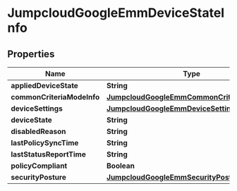 

# JumpcloudGoogleEmmDeviceStateInfo


## Properties

| Name | Type | Description | Notes |
|------------ | ------------- | ------------- | -------------|
|**appliedDeviceState** | **String** |  |  [optional] |
|**commonCriteriaModeInfo** | [**JumpcloudGoogleEmmCommonCriteriaModeInfo**](JumpcloudGoogleEmmCommonCriteriaModeInfo.md) |  |  [optional] |
|**deviceSettings** | [**JumpcloudGoogleEmmDeviceSettings**](JumpcloudGoogleEmmDeviceSettings.md) |  |  [optional] |
|**deviceState** | **String** |  |  [optional] |
|**disabledReason** | **String** |  |  [optional] |
|**lastPolicySyncTime** | **String** |  |  [optional] |
|**lastStatusReportTime** | **String** |  |  [optional] |
|**policyCompliant** | **Boolean** |  |  [optional] |
|**securityPosture** | [**JumpcloudGoogleEmmSecurityPosture**](JumpcloudGoogleEmmSecurityPosture.md) |  |  [optional] |




